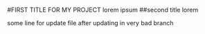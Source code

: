 #FIRST TITLE FOR MY PROJECT
lorem ipsum 
##second title
lorem


some line for update file after updating in very bad branch 

